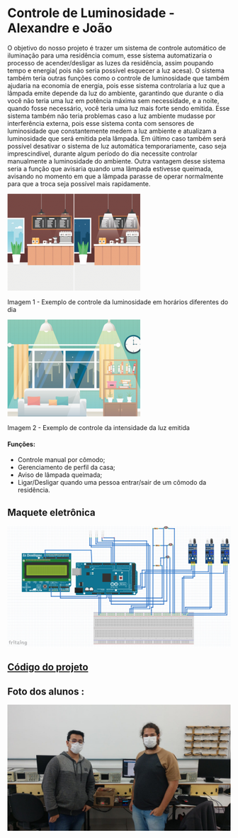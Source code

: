 # Controle de Luminosidade - Alexandre e João

O objetivo do nosso projeto é trazer um sistema de controle automático de iluminação para uma residência comum, esse sistema automatizaria o processo de acender/desligar as luzes da residência, assim poupando tempo e energia( pois não seria possível esquecer a luz acesa). O sistema também teria outras funções como o controle de luminosidade que também ajudaria na economia de energia, pois esse sistema controlaria a luz que a lâmpada emite depende da luz do ambiente, garantindo que durante o dia você não teria uma luz em potência máxima sem necessidade, e a noite, quando fosse necessário, você teria uma luz mais forte sendo emitida. Esse sistema também não teria problemas caso a luz ambiente mudasse por interferência externa, pois esse sistema conta com sensores de luminosidade que constantemente medem a luz ambiente e atualizam a luminosidade que será emitida pela lâmpada. Em último caso também será possível desativar o sistema de luz automática temporariamente, caso seja imprescindível, durante algum período do dia necessite controlar manualmente a luminosidade do ambiente. Outra vantagem desse sistema seria a função que avisaria quando uma lâmpada estivesse queimada, avisando no momento em que a lâmpada parasse de operar normalmente para que a troca seja possível mais rapidamente.

![](sensor_luminosidade_lumicenter-300x218.png)

Imagem 1 - Exemplo de controle da luminosidade em horários diferentes do dia

![](dimerizacao_lumicenter-300x218.png)

Imagem 2 - Exemplo de controle da intensidade da luz emitida

#### Funções:

- Controle manual por cômodo;
- Gerenciamento de perfil da casa;
- Aviso de lâmpada queimada;
- Ligar/Desligar quando uma pessoa entrar/sair de um cômodo da residência.

## Maquete eletrônica

![Maquete](maquete.png)

## [Código do projeto](./codigo.ino)

## Foto dos alunos :

![Alunos](alunos.jpeg)
